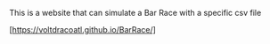 This is a website that can simulate a Bar Race with a specific csv file

[https://voltdracoatl.github.io/BarRace/]